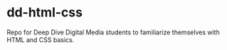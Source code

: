 # dd-html-css
Repo for Deep Dive Digital Media students to familiarize themselves with HTML and CSS basics. 
